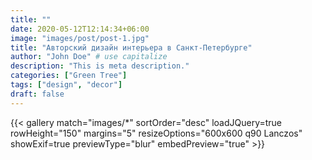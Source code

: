 ```yaml
---
title: ""
date: 2020-05-12T12:14:34+06:00
image: "images/post/post-1.jpg"
title: "Авторский дизайн интерьера в Санкт-Петербургe"
author: "John Doe" # use capitalize
description: "This is meta description."
categories: ["Green Tree"]
tags: ["design", "decor"]
draft: false
---
```


{{< gallery match="images/*" sortOrder="desc" loadJQuery=true rowHeight="150" margins="5" resizeOptions="600x600 q90 Lanczos" showExif=true previewType="blur" embedPreview="true" >}}


